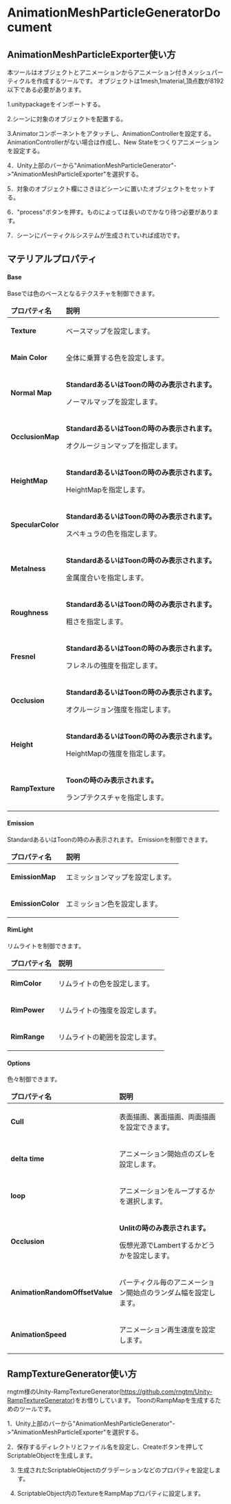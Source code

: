 # AnimationMeshParticleGeneratorDocument

## AnimationMeshParticleExporter使い方

本ツールはオブジェクトとアニメーションからアニメーション付きメッシュパーティクルを作成するツールです。
オブジェクトは1mesh,1material,頂点数が8192以下である必要があります。

1.unitypackageをインポートする。

2.シーンに対象のオブジェクトを配置する。

3.Animatorコンポーネントをアタッチし、AnimationControllerを設定する。
AnimationControllerがない場合は作成し、New Stateをつくりアニメーションを設定する。

4．Unity上部のバーから"AnimationMeshParticleGenerator"->"AnimationMeshParticleExporter"を選択する。

5．対象のオブジェクト欄にさきほどシーンに置いたオブジェクトをセットする。

6．"process"ボタンを押す。ものによっては長いのでかなり待つ必要があります。

7．シーンにパーティクルシステムが生成されていれば成功です。

## マテリアルプロパティ

#### Base
Baseでは色のベースとなるテクスチャを制御できます。

<table width="100%">
<thead>
<tr><td colspan="3"><b>プロパティ名</b></td><td><b>説明</b></td></tr>
</thead>
<tbody>
<tr><td colspan="3"><b>Texture</b></td><td>
<p>
ベースマップを設定します。
</p>
</td></tr>
</p>
</td></tr>
<tr><td colspan="3"><b>Main Color</b></td><td>
<p>
全体に乗算する色を設定します。
</p>
</td></tr>
<tr><td colspan="3"><b>Normal Map</b></td><td>
<p>
<b>StandardあるいはToonの時のみ表示されます。</b>
</p>
<p>
ノーマルマップを設定します。
</p>
</td></tr>
<tr><td colspan="3"><b>OcclusionMap</b></td><td>
<p>
<b>StandardあるいはToonの時のみ表示されます。</b>
</p>
<p>
オクルージョンマップを指定します。
</p>
</td></tr>
<tr><td colspan="3"><b>HeightMap</b></td><td>
<p>
<b>StandardあるいはToonの時のみ表示されます。</b>
</p>
<p>
HeightMapを指定します。
</p>
</td></tr>
<tr><td colspan="3"><b>SpecularColor</b></td><td>
<p>
<b>StandardあるいはToonの時のみ表示されます。</b>
</p>
<p>
スペキュラの色を指定します。
</p>
</td></tr>
<tr><td colspan="3"><b>Metalness</b></td><td>
<p>
<b>StandardあるいはToonの時のみ表示されます。</b>
</p>
<p>
金属度合いを指定します。
</p>
</td></tr>
<tr><td colspan="3"><b>Roughness</b></td><td>
<p>
<b>StandardあるいはToonの時のみ表示されます。</b>
</p>
<p>
粗さを指定します。
</p>
</td></tr>
<tr><td colspan="3"><b>Fresnel</b></td><td>
<p>
<b>StandardあるいはToonの時のみ表示されます。</b>
</p>
<p>
フレネルの強度を指定します。
</p>
</td></tr>
<tr><td colspan="3"><b>Occlusion</b></td><td>
<p>
<b>StandardあるいはToonの時のみ表示されます。</b>
</p>
<p>
オクルージョン強度を指定します。
</p>
</td></tr>
<tr><td colspan="3"><b>Height</b></td><td>
<p>
<b>StandardあるいはToonの時のみ表示されます。</b>
</p>
<p>
HeightMapの強度を指定します。
</p>
</td></tr>
<tr><td colspan="3"><b>RampTexture</b></td><td>
<p>
<b>Toonの時のみ表示されます。</b>
</p>
<p>
ランプテクスチャを指定します。
</p>
</td></tr>
</tbody>
</table>


#### Emission
StandardあるいはToonの時のみ表示されます。
Emissionを制御できます。

<table width="100%">
<thead>
<tr><td colspan="3"><b>プロパティ名</b></td><td><b>説明</b></td></tr>
</thead>
<tbody>
<tr><td colspan="3"><b>EmissionMap</b></td><td>
<p>
エミッションマップを設定します。
</p>
</td></tr>
</p>
</td></tr>
<tr><td colspan="3"><b>EmissionColor</b></td><td>
<p>
エミッション色を設定します。
</p>
</tbody>
</table>

#### RimLight
リムライトを制御できます。

<table width="100%">
<thead>
<tr><td colspan="3"><b>プロパティ名</b></td><td><b>説明</b></td></tr>
</thead>
<tbody>
<tr><td colspan="3"><b>RimColor</b></td><td>
<p>
リムライトの色を設定します。
</p>
<tr><td colspan="3"><b>RimPower</b></td><td>
<p>
リムライトの強度を設定します。
</p>
<tr><td colspan="3"><b>RimRange</b></td><td>
<p>
リムライトの範囲を設定します。
</p>
</tbody>
</table>

#### Options
色々制御できます。

<table width="100%">
<thead>
<tr><td colspan="3"><b>プロパティ名</b></td><td><b>説明</b></td></tr>
</thead>
<tbody>
<tr><td colspan="3"><b>Cull</b></td><td>
<p>
 表面描画、裏面描画、両面描画を設定できます。
</p>
<tr><td colspan="3"><b>delta time</b></td><td>
<p>
アニメーション開始点のズレを設定します。
</p>
<tr><td colspan="3"><b>loop</b></td><td>
<p>
アニメーションをループするかを選択します。
</p>
<tr><td colspan="3"><b>Occlusion</b></td><td>
<p>
<b>Unlitの時のみ表示されます。</b>
</p>
<p>
仮想光源でLambertするかどうかを設定します。
</p>
<tr><td colspan="3"><b>AnimationRandomOffsetValue</b></td><td>
<p>
パーティクル毎のアニメーション開始点のランダム幅を設定します。
</p>
<tr><td colspan="3"><b>AnimationSpeed</b></td><td>
<p>
アニメーション再生速度を設定します。
</p>
</tbody>
</table>

## RampTextureGenerator使い方

rngtm様のUnity-RampTextureGenerator(https://github.com/rngtm/Unity-RampTextureGenerator)をお借りしています。
ToonのRampMapを生成するためのツールです。

1．Unity上部のバーから"AnimationMeshParticleGenerator"->"AnimationMeshParticleExporter"を選択する。
 
2．保存するディレクトリとファイル名を設定し、Createボタンを押してScriptableObjectを生成します。

3. 生成されたScriptableObjectのグラデーションなどのプロパティを設定します。

4. ScriptableObject内のTextureをRampMapプロパティに設定します。

